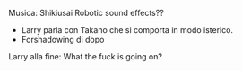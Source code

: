 Musica: Shikiusai
Robotic sound effects??
- Larry parla con Takano che si comporta in modo isterico.
- Forshadowing di dopo

Larry alla fine: What the fuck is going on?

